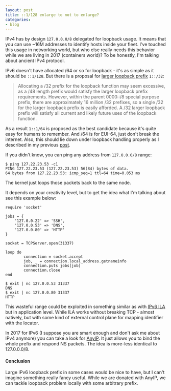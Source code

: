 ```yaml
---
layout: post
title: ::1/128 enlarge to not to enlarge?
categories:
- blog
---
```


IPv4 has by design `127.0.0.0/8` delegated for loopback usage. It means that you can use ~16M addresses to identify hosts inside your fleet. I've touched this usage in networking world, but who else really needs this behavior while we are living in 2017 (containers world)? To be honestly, I'm talking about ancient IPv4 protocol.

IPv6 doesn't have allocated /64 or so for loopback - it's as simple as it should be `::1/128`. But there is a proposal for [larger loopback prefix](https://tools.ietf.org/html/draft-smith-v6ops-larger-ipv6-loopback-prefix-04) `1::/32`:

>Allocating a /32 prefix for the loopback function may seem excessive, as a /48 length prefix would satisfy the larger loopback prefix requirements. However, within the parent 0000::/8 special purpose prefix, there are approximately 16 million /32 prefixes, so a single /32 for the larger loopback prefix is easily afforded. A /32 larger loopback prefix will satisfy all current and likely future uses of the loopback function.

As a result `1::1/64` is proposed as the best candidate because it's quite easy for humans to remember. And /64 is for EUI-64, just don't break the internet. Also, this should lie down under loopback handling properly as I described in my previous [post](http://blog.donatas.net/blog/2017/04/25/ipv6-loopback/).

If you didn't know, you can ping any address from `127.0.0.0/8` range:

```
$ ping 127.22.23.53 -c1
PING 127.22.23.53 (127.22.23.53) 56(84) bytes of data.
64 bytes from 127.22.23.53: icmp_seq=1 ttl=64 time=0.053 ms
```

The kernel just loops those packets back to the same node.

It depends on your creativity level, but to get the idea what I'm talking about see this example below:

```
require 'socket'

jobs = {
    '127.0.0.22' => 'SSH',
    '127.0.0.53' => 'DNS',
    '127.0.0.80' => 'HTTP'
}

socket = TCPServer.open(31337)

loop do
        connection = socket.accept
        job, _ = connection.local_address.getnameinfo
        connection.puts jobs[job]
        connection.close
end
```
```
$ exit | nc 127.0.0.53 31337
DNS
$ exit | nc 127.0.0.80 31337
HTTP
```
This wasteful range could be exploited in something similar as with [IPv6 ILA](https://www.ietf.org/id/draft-herbert-nvo3-ila-04.txt) but in application level. While ILA works without breaking TCP - almost natively, but with some kind of external control plane for mapping identifier with the locator. 

In 2017 for IPv6 (I suppose you are smart enough and don't ask me about IPv4 anymore) you can take a look for [AnyIP](https://git.kernel.org/pub/scm/linux/kernel/git/torvalds/linux.git/commit/?id=ab79ad14a2d51e95f0ac3cef7cd116a57089ba82). It just allows you to bind the whole prefix and respond NS packets. The idea is more-less identical to 127.0.0.0/8.

#### Conclusion

Large IPv6 loopback prefix in some cases would be nice to have, but I can't imagine something really fancy useful. While we are donated with AnyIP, we can tackle loopback problem locally with some arbitrary prefix.
